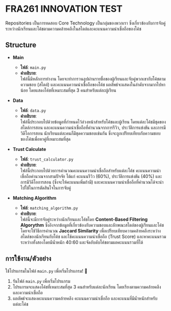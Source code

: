 # FRA261 INNOVATION TEST

Repositories เป็นการทดสอบ Core Technology เป็นกลุ่มของพวกเรา ซึ่งเกี่ยวข้องกับการจับคู่ระหว่างนักเรียนและโค้ชตามความคล้ายคลึงในสไตล์และคะแนนความน่าเชื่อถือของโค้ช

## Structure

- **Main**   
    - **ไฟล์**: `main.py`
    - **คำอธิบาย**:  
    ไฟล์นี้มีหลักการทำงาน โดยจะทำการวนลูปผ่านรายชื่อของผู้เรียนและจับคู่พวกเขากับโค้ชตามความชอบ (สไตล์) และคะแนนความน่าเชื่อถือของโค้ช ผลลัพธ์จะแสดงในลำดับจากมากไปหาน้อย โดยแสดงโค้ชที่เหมาะสมที่สุด 3 คนสำหรับแต่ละผู้เรียน

- **Data**
    - **ไฟล์**: `data.py`
    - **คำอธิบาย**:  
    ไฟล์นี้ประกอบไปด้วยข้อมูลที่กำหนดไว้ล่วงหน้าสำหรับโค้ชและผู้เรียน โดยแต่ละโค้ชมีชุดของสไตล์การสอน และคะแนนความน่าเชื่อถือที่คำนวณจากการรีวิว, ประวัติการแข่งขัน และการมีวิดีโอการสอน นักเรียนแต่ละคนก็มีชุดความชอบเช่นกัน ซึ่งจะถูกเปรียบเทียบกับความชอบของโค้ชเพื่อหาคู่ที่เหมาะสมที่สุด

- **Trust Calculate**
    - **ไฟล์**: `trust_calculator.py`
    - **คำอธิบาย**:  
    ไฟล์นี้ประกอบไปด้วยการคำนวณคะแนนความน่าเชื่อถือสำหรับแต่ละโค้ช คะแนนความน่าเชื่อถือคำนวณจากสามปัจจัย ได้แก่ คะแนนรีวิว (60%), ประวัติการแข่งขัน (40%) และการมีวิดีโอการสอน (ซึ่งจะให้คะแนนเพิ่มถ้ามี) และคะแนนความน่าเชื่อถือที่คำนวณได้จะนำไปใช้ในการตัดสินใจในการจับคู่

- **Matching Algorithm**   
    - **ไฟล์**: `matching_algorithm.py`
    - **คำอธิบาย**:  
    ไฟล์นี้จะมีการจับคู่ระหว่างนักเรียนและโค้ชโดย **Content-Based Filtering Algorythm** ซึ่งอิงจากข้อมูลที่เกี่ยวข้องกับความชอบและลักษณะสไตล์ของผู้เรียนและโค้ช โดยจะใช้วิธีการคำนวณ **Jaccard Similarity** เพื่อเปรียบเทียบความคล้ายคลึงระหว่างสไตล์ของนักเรียนกับโค้ช และใช้คะแนนความน่าเชื่อถือ (Trust Score) และหาคะแนนรวมระหว่างทั้งสองโดยมีน้ำหนัก 40:60 และจัดอับดับโค้ชตามผลคะแนนรวมที่ได้

## การใช้งาน/ตัวอย่าง
ใช้โปรแกรมในไฟล์ `main.py` เพื่อเริ่มโปรแกรม! 🚀

1. รันไฟล์ `main.py` เพื่อเริ่มโปรแกรม
2. โปรแกรมจะแสดงโค้ชที่เหมาะสมที่สุด 3 คนสำหรับแต่ละนักเรียน โดยเรียงตามความคล้ายคลึงและความน่าเชื่อถือ
3. ผลลัพธ์จะแสดงคะแนนความคล้ายคลึง คะแนนความน่าเชื่อถือ และคะแนนที่มีน้ำหนักสำหรับแต่ละโค้ช

